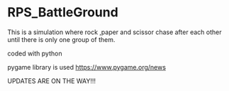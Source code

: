 # RPS_BattleGround

This is a simulation where rock ,paper and scissor chase after each other until there is only one group of them.

coded with python

pygame library is used  https://www.pygame.org/news   

UPDATES ARE ON THE WAY!!!
